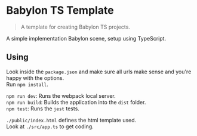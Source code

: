 # Babylon TS Template

> A template for creating Babylon TS projects.

A simple implementation Babylon scene, setup using TypeScript.

## Using

Look inside the `package.json` and make sure all urls make sense and you're happy with the options.  
Run `npm install`.  

`npm run dev`: Runs the webpack local server.  
`npm run build`: Builds the application into the `dist` folder.  
`npm test`: Runs the `jest` tests.  

`./public/index.html` defines the html template used.  
Look at `./src/app.ts` to get coding.  
